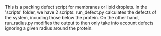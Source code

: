 This is a packing defect script for membranes or lipid droplets. In the 'scripts' folder, we have 2 scripts: run_defect.py calculates the defects of the system, incuding those below the protein. On the other hand, run_radius.py modifies the output to then only take into account defects ignoring a given radius around the protein.
